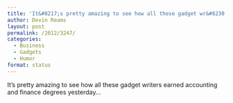 ```yaml
---
title: 'It&#8217;s pretty amazing to see how all these gadget wr&#8230;'
author: Devin Reams
layout: post
permalink: /2012/3247/
categories:
  - Business
  - Gadgets
  - Humor
format: status
---
```

It&#8217;s pretty amazing to see how all these gadget writers earned accounting and finance degrees yesterday&#8230;
